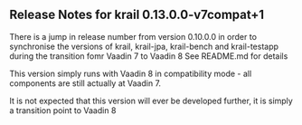 ## Release Notes for krail 0.13.0.0-v7compat+1

There is a jump in release number from version 0.10.0.0 in order to synchronise the versions of krail, krail-jpa, krail-bench and krail-testapp during the transition fomr Vaadin 7 to Vaadin 8
See README.md for details

This version simply runs with Vaadin 8 in compatibility mode - all components are still actually at Vaadin 7.

It is not expected that this version will ever be developed further, it is simply a transition point to Vaadin 8